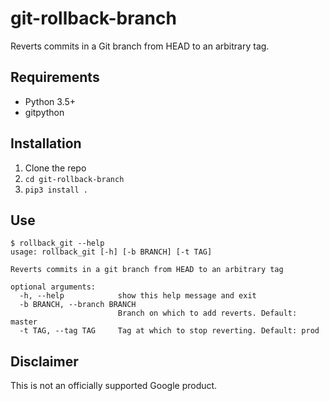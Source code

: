 # git-rollback-branch

Reverts commits in a Git branch from HEAD to an arbitrary tag.

## Requirements

* Python 3.5+
* gitpython

## Installation

1. Clone the repo
2. `cd git-rollback-branch`
3. `pip3 install .`

## Use

```
$ rollback_git --help
usage: rollback_git [-h] [-b BRANCH] [-t TAG]

Reverts commits in a git branch from HEAD to an arbitrary tag

optional arguments:
  -h, --help            show this help message and exit
  -b BRANCH, --branch BRANCH
                        Branch on which to add reverts. Default: master
  -t TAG, --tag TAG     Tag at which to stop reverting. Default: prod
```

## Disclaimer

This is not an officially supported Google product.